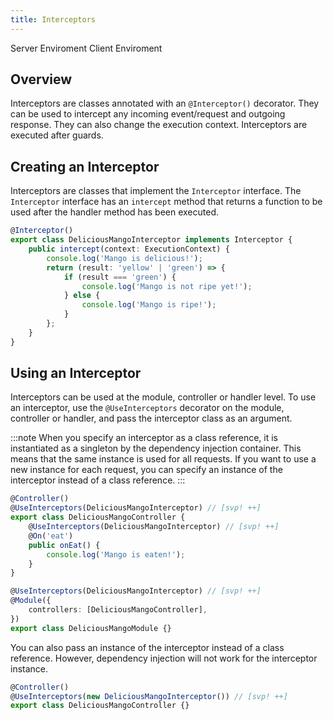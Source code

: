 ```yaml
---
title: Interceptors
---
```


<script lang="ts">
    import Badge from '$lib/Badge.svelte';
</script>

<Badge color='blue'>Server Enviroment</Badge>
<Badge color='green'>Client Enviroment</Badge>

## Overview

Interceptors are classes annotated with an `@Interceptor()` decorator. They can be used to intercept any incoming event/request and outgoing response. They can also change the execution context. Interceptors are executed after guards.

## Creating an Interceptor

Interceptors are classes that implement the `Interceptor` interface. The `Interceptor` interface has an `intercept` method that returns a function to be used after the handler method has been executed.

```typescript
@Interceptor()
export class DeliciousMangoInterceptor implements Interceptor {
    public intercept(context: ExecutionContext) {
        console.log('Mango is delicious!');
        return (result: 'yellow' | 'green') => {
            if (result === 'green') {
                console.log('Mango is not ripe yet!');
            } else {
                console.log('Mango is ripe!');
            }
        };
    }
}
```

## Using an Interceptor

Interceptors can be used at the module, controller or handler level. To use an interceptor, use the `@UseInterceptors` decorator on the module, controller or handler, and pass the interceptor class as an argument.

:::note
When you specify an interceptor as a class reference, it is instantiated as a singleton by the dependency injection container. This means that the same instance is used for all requests. If you want to use a new instance for each request, you can specify an instance of the interceptor instead of a class reference.
:::

```typescript
@Controller()
@UseInterceptors(DeliciousMangoInterceptor) // [svp! ++]
export class DeliciousMangoController {
    @UseInterceptors(DeliciousMangoInterceptor) // [svp! ++]
    @On('eat')
    public onEat() {
        console.log('Mango is eaten!');
    }
}

@UseInterceptors(DeliciousMangoInterceptor) // [svp! ++]
@Module({
    controllers: [DeliciousMangoController],
})
export class DeliciousMangoModule {}
```

You can also pass an instance of the interceptor instead of a class reference. However, dependency injection will not work for the interceptor instance.

```typescript
@Controller()
@UseInterceptors(new DeliciousMangoInterceptor()) // [svp! ++]
export class DeliciousMangoController {}
```
